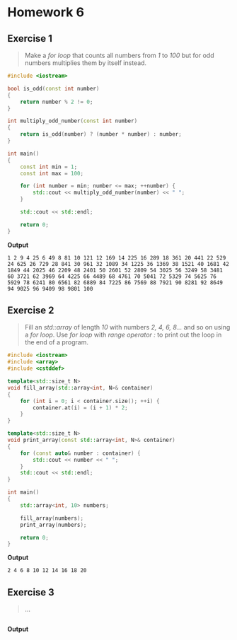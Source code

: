# Homework 6

## Exercise 1

> Make a *for loop* that counts all numbers from *1* to *100* but for odd numbers multiplies them by itself instead.

```cpp
#include <iostream>

bool is_odd(const int number)
{
    return number % 2 != 0;
}

int multiply_odd_number(const int number)
{
    return is_odd(number) ? (number * number) : number;
}

int main()
{
    const int min = 1;
    const int max = 100;

    for (int number = min; number <= max; ++number) {
        std::cout << multiply_odd_number(number) << " ";
    }

    std::cout << std::endl;

    return 0;
}
```

**Output**

```
1 2 9 4 25 6 49 8 81 10 121 12 169 14 225 16 289 18 361 20 441 22 529 24 625 26 729 28 841 30 961 32 1089 34 1225 36 1369 38 1521 40 1681 42 1849 44 2025 46 2209 48 2401 50 2601 52 2809 54 3025 56 3249 58 3481 60 3721 62 3969 64 4225 66 4489 68 4761 70 5041 72 5329 74 5625 76 5929 78 6241 80 6561 82 6889 84 7225 86 7569 88 7921 90 8281 92 8649 94 9025 96 9409 98 9801 100
```

## Exercise 2

> Fill an *std::array* of length *10* with numbers *2, 4, 6, 8...* and so on using a *for loop*. Use *for loop* with *range operator :* to print out the loop in the end of a program.

```cpp
#include <iostream>
#include <array>
#include <cstddef>

template<std::size_t N>
void fill_array(std::array<int, N>& container)
{
    for (int i = 0; i < container.size(); ++i) {
        container.at(i) = (i + 1) * 2;
    }
}

template<std::size_t N>
void print_array(const std::array<int, N>& container)
{
    for (const auto& number : container) {
        std::cout << number << " ";
    }
    std::cout << std::endl;
}

int main()
{
    std::array<int, 10> numbers;

    fill_array(numbers);
    print_array(numbers);

    return 0;
}
```

**Output**

```
2 4 6 8 10 12 14 16 18 20
```

## Exercise 3

> ...

```cpp
```

**Output**

```
```